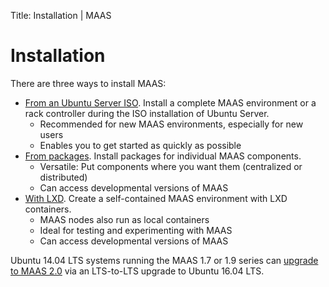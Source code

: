 Title: Installation | MAAS


# Installation

There are three ways to install MAAS:

- [From an Ubuntu Server ISO][install-from-iso]. Install a complete MAAS
  environment or a rack controller during the ISO installation of Ubuntu
  Server.
    - Recommended for new MAAS environments, especially for new users
    - Enables you to get started as quickly as possible
- [From packages][install-from-packages]. Install packages for individual MAAS
  components.
    - Versatile: Put components where you want them (centralized or distributed)
    - Can access developmental versions of MAAS
- [With LXD][install-with-lxd]. Create a self-contained MAAS
  environment with LXD containers.
    - MAAS nodes also run as local containers
    - Ideal for testing and experimenting with MAAS
    - Can access developmental versions of MAAS

Ubuntu 14.04 LTS systems running the MAAS 1.7 or 1.9 series can
[upgrade to MAAS 2.0][upgrade-to-v2] via an LTS-to-LTS upgrade to Ubuntu 16.04
LTS.


<!-- LINKS -->

[install-from-iso]: installconfig-iso-install.md
[install-from-packages]: installconfig-package-install.md
[install-with-lxd]: installconfig-lxd-install.md
[upgrade-to-v2]: installconfig-upgrade-to-2.md
